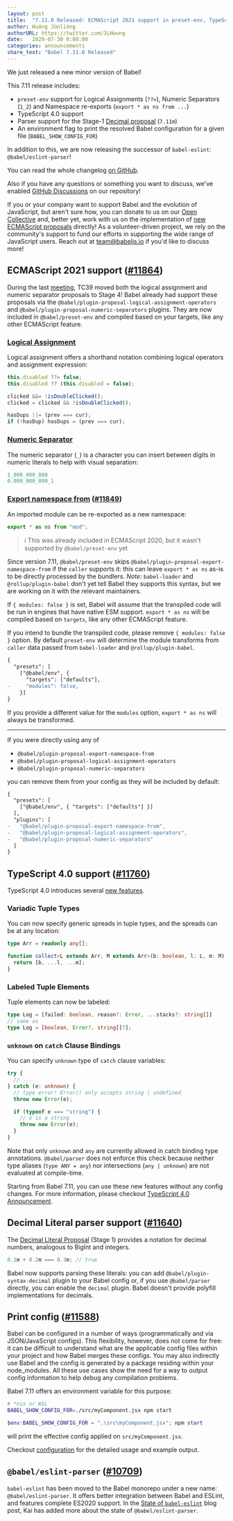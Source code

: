 ```yaml
---
layout: post
title:  "7.11.0 Released: ECMAScript 2021 support in preset-env, TypeScript 4.0 support, printing config and the future of `babel-eslint`"
author: Huáng Jùnliàng
authorURL: https://twitter.com/JLHwung
date:   2020-07-30 0:00:00
categories: announcements
share_text: "Babel 7.11.0 Released"
---
```


We just released a new minor version of Babel!

This 7.11 release includes:

- `preset-env` support for Logical Assignments (`??=`), Numeric Separators (`1_2`) and Namespace re-exports (`export * as ns from ...`)
- TypeScript 4.0 support
- Parser support for the Stage-1 [Decimal proposal](https://github.com/tc39/proposal-decimal) (`7.11m`)
- An environment flag to print the resolved Babel configuration for a given file (`BABEL_SHOW_CONFIG_FOR`)

In addition to this, we are now releasing the successor of `babel-eslint`: `@babel/eslint-parser`!

You can read the whole changelog [on GitHub](https://github.com/babel/babel/releases/tag/v7.11.0).

<!-- truncate -->

Also if you have any questions or something you want to discuss, we've enabled [GitHub Discussions](https://github.com/babel/babel/discussions) on our repository!

If you or your company want to support Babel and the evolution of JavaScript, but aren't sure how, you can donate to us on our [Open Collective](https://opencollective.com/babel) and, better yet, work with us on the implementation of [new ECMAScript proposals](https://github.com/babel/proposals) directly! As a volunteer-driven project, we rely on the community's support to fund our efforts in supporting the wide range of JavaScript users. Reach out at [team@babeljs.io](mailto:team@babeljs.io) if you'd like to discuss more!

## ECMAScript 2021 support ([#11864](https://github.com/babel/babel/pull/11864))

During the last [meeting](https://github.com/tc39/agendas/blob/master/2020/09.md), TC39 moved both the logical assignment and numeric separator proposals to Stage 4! Babel already had support these proposals via the `@babel/plugin-proposal-logical-assignment-operators` and `@babel/plugin-proposal-numeric-separators` plugins. They are now included in `@babel/preset-env` and compiled based on your targets, like any other ECMAScript feature.

### [Logical Assignment](https://babeljs.io/docs/en/babel-plugin-proposal-logical-assignment-operators)

Logical assignment offers a shorthand notation combining logical operators and assignment expression:

```javascript
this.disabled ??= false;
this.disabled ?? (this.disabled = false);

clicked &&= !isDoubleClicked();
clicked = clicked && !isDoubleClicked();

hasDups ||= (prev === cur);
if (!hasDup) hasDups = (prev === cur);
```

### [Numeric Separator](https://babeljs.io/docs/en/babel-plugin-proposal-numeric-separator)

The numeric separator (`_`) is a character you can insert between digits in numeric literals to help with visual separation:

```javascript
1_000_000_000
0.000_000_000_1
```

### [Export namespace from](https://babeljs.io/docs/en/babel-plugin-proposal-export-namespace-from) ([#11849](https://github.com/babel/babel/pull/11849))

An imported module can be re-exported as a new namespace:

```javascript
export * as ns from "mod";
```

> ℹ️ This was already included in ECMAScript 2020, but it wasn't supported by `@babel/preset-env` yet

Since version 7.11, `@babel/preset-env` skips `@babel/plugin-proposal-export-namespace-from` if the `caller` supports it: this can leave `export * as ns` as-is to be directly processed by the bundlers. *Note*: `babel-loader` and `@rollup/plugin-babel` don't yet tell Babel they supports this syntax, but we are working on it with the relevant maintainers.

If `{ modules: false }` is set, Babel will assume that the transpiled code will be run in engines that have native ESM support. `export * as ns` will be compiled based on `targets`, like any other ECMAScript feature.

If you intend to bundle the transpiled code, please remove `{ modules: false }` option. By default `preset-env` will determine the module transforms from `caller` data passed from `babel-loader` and `@rollup/plugin-babel`.

```diff
{
  "presets": [
    ["@babel/env", {
      "targets": ["defaults"],
-     "modules": false,
    }]
}
```

If you provide a different value for the `modules` option, `export * as ns` will always be transformed.

---

If you were directly using any of
- `@babel/plugin-proposal-export-namespace-from`
- `@babel/plugin-proposal-logical-assignment-operators`
- `@babel/plugin-proposal-numeric-separators`

you can remove them from your config as they will be included by default:

```diff
{
  "presets": [
    ["@babel/env", { "targets": ["defaults"] }]
  ],
  "plugins": [
-   "@babel/plugin-proposal-export-namespace-from",
-   "@babel/plugin-proposal-logical-assignment-operators",
-   "@babel/plugin-proposal-numeric-separators"
  ]
}
```

## TypeScript 4.0 support ([#11760](https://github.com/babel/babel/pull/11760))

TypeScript 4.0 introduces several [new features](https://devblogs.microsoft.com/typescript/announcing-typescript-4-0-beta/).

### Variadic Tuple Types

You can now specify generic spreads in tuple types, and the spreads can be at any location:

```typescript
type Arr = readonly any[];

function collect<L extends Arr, M extends Arr>(b: boolean, l: L, m: M): [boolean, ...L, ...M] {
  return [b, ...l, ...m];
}
```

### Labeled Tuple Elements

Tuple elements can now be labeled:

```typescript
type Log = [failed: boolean, reason?: Error, ...stacks?: string[]]
// same as
type Log = [boolean, Error?, string[]?];
```

### `unknown` on `catch` Clause Bindings

You can specify `unknown` type of `catch` clause variables:

```typescript
try {
  // ...
} catch (e: unknown) {
  // type error! Error() only accepts string | undefined
  throw new Error(e);

  if (typeof e === "string") {
    // e is a string
    throw new Error(e);
  }
}
```

Note that only `unknown` and `any` are currently allowed in catch binding type annotations. `@babel/parser` does not enforce this check because neither type aliases (`type ANY = any`) nor intersections (`any | unknown`) are not evaluated at compile-time.

Starting from Babel 7.11, you can use these new features without any config changes. For more information, please checkout [TypeScript 4.0 Announcement](https://devblogs.microsoft.com/typescript/announcing-typescript-4-0-beta).

## Decimal Literal parser support ([#11640](https://github.com/babel/babel/pull/11640))

The [Decimal Literal Proposal](https://github.com/tc39/proposal-decimal) (Stage 1) provides a notation for decimal numbers, analogous to BigInt and integers.

```javascript
0.1m + 0.2m === 0.3m; // true
```

Babel now supports parsing these literals: you can add `@babel/plugin-syntax-decimal` plugin to your Babel config or, if you use `@babel/parser` directly, you can enable the `decimal` plugin. Babel doesn't provide polyfill implementations for decimals.

## Print config ([#11588](https://github.com/babel/babel/pull/11588))

Babel can be configured in a number of ways (programmatically and via JSON/JavaScript configs). This flexibility, however, does not come for free: it can be difficult to understand what are the applicable config files within your project and how Babel merges these configs. You may also indirectly use Babel and the config is generated by a package residing within your node_modules. All these use cases show the need for a way to output config information to help debug any compilation problems.

Babel 7.11 offers an environment variable for this purpose:

```sh
# *nix or WSL
BABEL_SHOW_CONFIG_FOR=./src/myComponent.jsx npm start
```

```powershell
$env:BABEL_SHOW_CONFIG_FOR = ".\src\myComponent.jsx"; npm start
```
will print the effective config applied on `src/myComponent.jsx`.

Checkout [configuration](https://babel.dev/docs/en/configuration#print-effective-configs) for the detailed usage and example output.

## `@babel/eslint-parser` ([#10709](https://github.com/babel/babel/issues/10709))

`babel-eslint` has been moved to the Babel monorepo under a new name: `@babel/eslint-parser`. It offers better integration between Babel and ESLint, and features complete ES2020 support. In the [State of `babel-eslint`](https://babel.dev/blog/2020/07/13/the-state-of-babel-eslint) blog post, Kai has added more about the state of `@babel/eslint-parser`.
